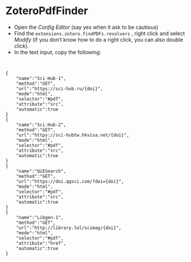 # ZoteroPdfFinder
- Open the _Config Editor_ (say yes when it ask to be cautious)
- Find the `extensions.zotero.findPDFs.resolvers` , right click and select _Modify_ (if you don’t know how to do a right click, you can also double click).
- In the text input, copy the following:





```


{
	"name":"Sci-Hub-1",
	"method":"GET",   
	"url":"https://sci-hub.ru/{doi}",
	"mode":"html",     
	"selector":"#pdf",     
	"attribute":"src",     
	"automatic":true 
}
{
	"name":"Sci-Hub-2",
	"method":"GET",   
	"url":"https://sci-hubtw.hkvisa.net/{doi}",
	"mode":"html",     
	"selector":"#pdf",     
	"attribute":"src",     
	"automatic":true 
}
{
	"name":"QiESearch",
	"method":"GET",   
	"url":"https://doi.qqsci.com/?doi={doi}",
	"mode":"html",     
	"selector":"#pdf",     
	"attribute":"src",     
	"automatic":true 
}
{
	"name":"Libgen-1",
	"method":"GET",   
	"url":"http://library.lol/scimag/{doi}",
	"mode":"html",     
	"selector":"#pdf",     
	"attribute":"href",     
	"automatic":true 
}

```
